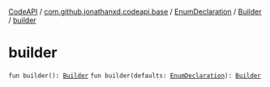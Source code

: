 [CodeAPI](../../../index.md) / [com.github.jonathanxd.codeapi.base](../../index.md) / [EnumDeclaration](../index.md) / [Builder](index.md) / [builder](.)

# builder

`fun builder(): `[`Builder`](index.md)
`fun builder(defaults: `[`EnumDeclaration`](../index.md)`): `[`Builder`](index.md)